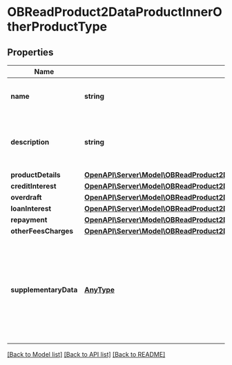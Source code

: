 # OBReadProduct2DataProductInnerOtherProductType

## Properties
Name | Type | Description | Notes
------------ | ------------- | ------------- | -------------
**name** | **string** | Long name associated with the product | 
**description** | **string** | Description of the Product associated with the account | 
**productDetails** | [**OpenAPI\Server\Model\OBReadProduct2DataProductInnerOtherProductTypeProductDetails**](OBReadProduct2DataProductInnerOtherProductTypeProductDetails.md) |  | [optional] 
**creditInterest** | [**OpenAPI\Server\Model\OBReadProduct2DataProductInnerOtherProductTypeCreditInterest**](OBReadProduct2DataProductInnerOtherProductTypeCreditInterest.md) |  | [optional] 
**overdraft** | [**OpenAPI\Server\Model\OBReadProduct2DataProductInnerOtherProductTypeOverdraft**](OBReadProduct2DataProductInnerOtherProductTypeOverdraft.md) |  | [optional] 
**loanInterest** | [**OpenAPI\Server\Model\OBReadProduct2DataProductInnerOtherProductTypeLoanInterest**](OBReadProduct2DataProductInnerOtherProductTypeLoanInterest.md) |  | [optional] 
**repayment** | [**OpenAPI\Server\Model\OBReadProduct2DataProductInnerOtherProductTypeRepayment**](OBReadProduct2DataProductInnerOtherProductTypeRepayment.md) |  | [optional] 
**otherFeesCharges** | [**OpenAPI\Server\Model\OBReadProduct2DataProductInnerOtherProductTypeOtherFeesChargesInner**](OBReadProduct2DataProductInnerOtherProductTypeOtherFeesChargesInner.md) |  | [optional] 
**supplementaryData** | [**AnyType**](AnyType.md) | Additional information that can not be captured in the structured fields and/or any other specific block. | [optional] 

[[Back to Model list]](../README.md#documentation-for-models) [[Back to API list]](../README.md#documentation-for-api-endpoints) [[Back to README]](../README.md)



